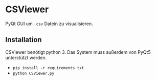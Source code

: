 # CSViewer
PyQt GUI um `.csv` Datein zu visualisieren.

## Installation

CSViewer benötigt python 3. 
Das System muss außerdem von PyQt5 unterstützt werden.

- `pip install -r requirements.txt`
- `python CSViewer.py`
